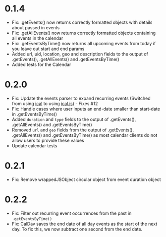 # 0.1.4

- Fix: .getEvents() now returns correctly formatted objects with details about passed in events
- Fix: .getAllEvents() now returns correctly formatted objects containing all events in the calendar
- Fix: .getEventsByTime() now returns all upcoming events from today if you leave out start and end params
- Added url, uid, location, geo and description fields to the output of .getEvents(), .getAllEvents() and .getEventsByTime()
- Added tests for the Calendar

# 0.2.0

- Fix: Update the events parser to expand recurring events (Switched from using [ical](https://github.com/peterbraden/ical.js) to using [ical.js](https://github.com/mozilla-comm/ical.js)) - Fixes #12
- Fix: Handle cases where user inputs an end-date smaller than start-date in .getEventsByTime()
- Added `duration` and `type` fields to the output of .getEvents(), .getAllEvents() and .getEventsByTime()
- Removed `url` and `geo` fields from the output of .getEvents(), .getAllEvents() and .getEventsByTime() as most calendar clients do not allow users to provide these values
- Update calendar tests

# 0.2.1
- Fix: Remove wrappedJSObject circular object from event duration object

# 0.2.2
- Fix: Filter out recurring event occurrences from the past in `.getEventsByTime()`
- Fix: CalDav saves the end date of all day events as the start of the next day. To fix this, we now subtract one second from the end date.
